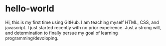 # hello-world
Hi, this is my first time using GitHub. I am teaching myself HTML, CSS, and javascript. I just started recently with no prior expeirence. Just a strong will, and determination to finally persue my goal of learning programming/devoloping.
